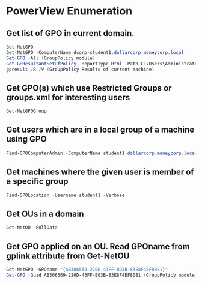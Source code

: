 # PowerView Enumeration
## Get list of GPO in current domain.
```powershell
Get-NetGPO
Get-NetGPO -ComputerName dcorp-student1.dollarcorp.moneycorp.local
Get-GPO -All (GroupPolicy module)
Get-GPResultantSetOfPolicy -ReportType Html -Path C:\Users\Administrator\report.html (Provides RSoP)
gpresult /R /V (GroupPolicy Results of current machine)
```

## Get GPO(s) which use Restricted Groups or groups.xml for interesting users
```powershell
Get-NetGPOGroup 
```

## Get users which are in a local group of a machine using GPO
```powershell
Find-GPOComputerAdmin -ComputerName student1.dollarcorp.moneycorp.local
```

## Get machines where the given user is member of a specific group
```powershell
Find-GPOLocation -Username student1 -Verbose
```

## Get OUs in a domain
```powershell
Get-NetOU -FullData
```

## Get GPO applied on an OU. Read GPOname from gplink attribute from Get-NetOU
```powershell
Get-NetGPO -GPOname "{AB306569-220D-43FF-BO3B-83E8F4EF8081}"
Get-GPO -Guid AB306569-220D-43FF-B03B-83E8F4EF8081 (GroupPolicy module) 
```
